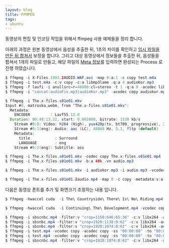 ```yaml
---
layout: blog
title: FFMPEG
tags:
- ubuntu
---
```


동영상의 편집 및 인코딩 작업을 위해서 ffmpeg 사용 예제들을 정리 합니다.

아래의 과정은 원본 동영상에서 음성을 추출한 뒤, 1초의 차이를 확인하고 [임시 파일을 만든 뒤 합쳐서](https://stackoverflow.com/questions/5276253/create-a-silent-mp3-from-the-command-line) 보정을 합니다. 그리고 대상 동영상에서 정보들을 추출한 뒤, 음성들을 합쳐서 1개의 파일로 만들고, 해당 파일의 [Meta 정보](https://superuser.com/questions/834244/how-do-i-name-an-audio-track-with-ffmpeg)를 입력하면 완성되는 Process 로 진행 하였습니다.

```java
$ ffmpeg -i X-Files.1993.2AUDIO.WAF.avi -map 0:a:1 -c copy test.m4a
$ ffmpeg -i test.m4a -c:v copy -c:a libmp3lame -q:a 4 audioKor.mp3
$ ffmpeg -f lavfi -i anullsrc=r=48000:cl=stereo -t 1 -q:a 9 -acodec libmp3lame audioFix.mp3
$ ffmpeg -i "concat:audioFix.mp3|audioKor.mp3" -acodec copy audiokor.mp3

$ ffmpeg -i The.x-files.s01e01.mkv
Input #0, matroska,webm, from 'The.x-files.s01e01.mkv':
  Metadata:
    ENCODER         : Lavf55.12.0
  Duration: 00:48:13.22, start: 0.062000, bitrate: 1538 kb/s
    Stream #0:0: Video: h264 (High), yuv420p(tv, bt709, progressive), 1280x720, SAR 1:1 DAR 16:9, 23.98 fps, 23.98 tbr, 1k tbn, 47.95 tbc (default)
    Stream #0:1(eng): Audio: aac (LC), 48000 Hz, 5.1, fltp (default)
    Metadata:
      title           : Surround
      LANGUAGE        : eng
    Stream #0:2(eng): Subtitle: ass

$ ffmpeg -i The.x-files.s01e01.mkv -codec copy The.x-files.s01e01.mp4
$ ffmpeg -i The.x-files.s01e01.mkv -b:a 48k -vn audio.mp3

$ ffmpeg -i The.x-files.s01e01.mkv -i audiokor.mp3 -i audio.mp3 -vcodec copy -acodec copy -copyinkf -map 0:v:0 -map 1:a:0 -map 2:a:0 -shortest The.x-files.s01e01.2audio.mp4

$ ffmpeg -i The.x-files.s01e01.2audio.mp4 -map 0 -c copy -metadata:s:a:0 title="One" -metafata:s:a:1 title="Two" -metadata:s:a:0 language=kor -metadata:s:a:1 language=eng The.x-files.s01e01.2audio.mp4
```

다음은 동영상 폰트를 추가 및 화면크기 조정하는 내용 입니다.

```java
$ ffmpeg -hwaccel cuda  -i The\ Countryside\ There\ Is\ No\ Riding.mp4 -vf "subtitles=Riding.srt:force_style='D2Coding,Fontsize=30'" -c:v libx264 -c:a aac test.mp4

$ ffmpeg -hwaccel cuda  -i Continuing\ The\ Development.mp4 -vcodec copy -acodec copy -ss "01:59:17" -to "02:30:13" test.mp4

$ ffmpeg -i sbscnbc.mp4 -filter:v "crop=1150:646:65:36" -c:v libx264 -acodec copy test.mp4
$ ffmpeg -i sbsnbc.mp4 -filter:v "crop=1920:1138:0:62" -c:v libx264 -acodec copy test.mp4
$ ffmpeg -i sbsnbc.mp4 -filter:v "crop=1920:1074:0:62" -c:v libx264 -acodec copy test.mp4
$ ffmpeg -i test.mp4 -vcodec copy -acodec copy -ss "00:00:00" -to "00:03:07" test2.mp4
$ ffmpeg -i test.mp4 -vcodec copy -acodec copy -ss "00:00:00" -to "00:03:07" test2.mp4
$ ffmpeg -i sbscnbc.mp4 -filter:v "crop=1920:1074:0:62" -c:v libx264 -acodec copy test.mp4
```